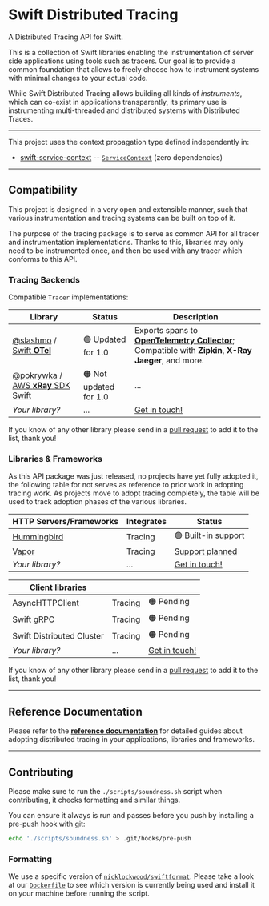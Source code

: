 # Swift Distributed Tracing

A Distributed Tracing API for Swift.

This is a collection of Swift libraries enabling the instrumentation of server side applications using tools such as tracers. Our goal is to provide a common foundation that allows to freely choose how to instrument systems with minimal changes to your actual code.

While Swift Distributed Tracing allows building all kinds of _instruments_, which can co-exist in applications transparently, its primary use is instrumenting multi-threaded and distributed systems with Distributed Traces.

---

This project uses the context propagation type defined independently in:

- [swift-service-context](https://github.com/apple/swift-service-context) -- [`ServiceContext`](https://swiftpackageindex.com/apple/swift-service-context/main/documentation/servicecontextmodule/servicecontext) (zero dependencies)

---

## Compatibility

This project is designed in a very open and extensible manner, such that various instrumentation and tracing systems can be built on top of it. 

The purpose of the tracing package is to serve as common API for all tracer and instrumentation implementations. Thanks to this, libraries may only need to be instrumented once, and then be used with any tracer which conforms to this API.

<a name="backends"></a>
### Tracing Backends
 
Compatible `Tracer` implementations:

| Library | Status                     | Description |
| ------- |----------------------------| ----------- |
| [@slashmo](https://github.com/slashmo) / [Swift **OTel**](https://github.com/slashmo/swift-otel) | 🟢 Updated for 1.0 | Exports spans to [**OpenTelemetry Collector**](https://opentelemetry.io/docs/collector/); Compatible with **Zipkin**, **X-Ray** **Jaeger**, and more. |
| [@pokrywka](https://github.com/pokryfka) / [AWS **xRay** SDK Swift](https://github.com/pokryfka/aws-xray-sdk-swift) | 🟠 Not updated for 1.0        | ... |
| _Your library?_ | ...                        | [Get in touch!](https://forums.swift.org/c/server/43) |

If you know of any other library please send in a [pull request](https://github.com/apple/swift-distributed-tracing/compare) to add it to the list, thank you!

### Libraries & Frameworks

As this API package was just released, no projects have yet fully adopted it, the following table for not serves as reference to prior work in adopting tracing work. As projects move to adopt tracing completely, the table will be used to track adoption phases of the various libraries.

| HTTP Servers/Frameworks  | Integrates     | Status                                                |
|--------------------------|----------------|-------------------------------------------------------|
| [Hummingbird](https://github.com/hummingbird-project/hummingbird) | Tracing | 🟢 Built-in support |
| [Vapor](https://github.com/vapor/vapor) | Tracing | [Support planned](https://github.com/vapor/vapor/issues/3033) |
| _Your library?_          | ...            | [Get in touch!](https://forums.swift.org/c/server/43) | 


| Client libraries          |                |                                                       |
| ------------------------- | -------------- | ----------------------------------------------------- |
| AsyncHTTPClient           | Tracing        | 🟠 Pending                                               |
| Swift gRPC                | Tracing        | 🟠 Pending                                               |
| Swift Distributed Cluster | Tracing        | 🟠 Pending                                            |
| _Your library?_           | ...            | [Get in touch!](https://forums.swift.org/c/server/43) | 

If you know of any other library please send in a [pull request](https://github.com/apple/swift-distributed-tracing/compare) to add it to the list, thank you!

---

## Reference Documentation

Please refer to the **[reference documentation](https://swiftpackageindex.com/apple/swift-distributed-tracing/documentation/tracing)** for detailed guides about adopting distributed tracing in your applications, libraries and frameworks.

---

## Contributing

Please make sure to run the `./scripts/soundness.sh` script when contributing, it checks formatting and similar things.

You can ensure it always is run and passes before you push by installing a pre-push hook with git:

``` sh
echo './scripts/soundness.sh' > .git/hooks/pre-push
```

### Formatting 

We use a specific version of [`nicklockwood/swiftformat`](https://github.com/nicklockwood/swiftformat).
Please take a look at our [`Dockerfile`](docker/Dockerfile) to see which version is currently being used and install it
on your machine before running the script.
